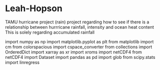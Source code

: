 # Leah-Hopson
TAMU hurricane project (rain) project regarding how to see if there is a relationship between hurrricane rainfall, intensity and ocean heat content This is solely regarding accumulated rainfall

import numpy as np import matplotlib.pyplot as plt from matplotlib import cm from colorspacious import cspace_converter from collections import OrderedDict import xarray as xr import xroms import netCDF4 from netCDF4 import Dataset import pandas as pd import glob from scipy.stats import linregress
